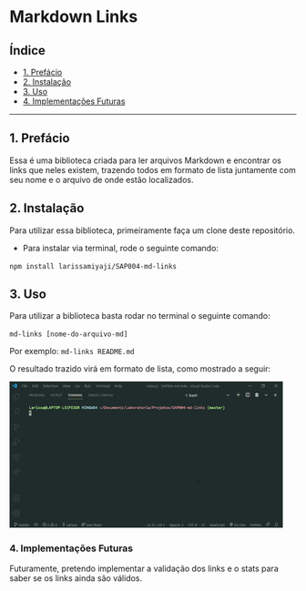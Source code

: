 # Markdown Links

## Índice

* [1. Prefácio](#1-prefácio)
* [2. Instalação](#2-instalação)
* [3. Uso](#3-Uso)
* [4. Implementações Futuras](#4-implementações-futuras)


***

## 1. Prefácio

Essa é uma biblioteca criada para ler arquivos Markdown e encontrar os links que neles existem, trazendo todos em formato de lista juntamente com seu nome e o arquivo de onde estão localizados.

## 2. Instalação

Para utilizar essa biblioteca, primeiramente faça um clone deste repositório.

* Para instalar via terminal, rode o seguinte comando:

`npm install larissamiyaji/SAP004-md-links`

## 3. Uso

Para utilizar a biblioteca basta rodar no terminal o seguinte comando:

`md-links [nome-do-arquivo-md]`

Por exemplo: `md-links README.md`

O resultado trazido virá em formato de lista, como mostrado a seguir:

<img src="Images\mdlinks demonstração.gif" width="480" height="257" frameBorder="0" class="giphy-embed"/>

### 4. Implementações Futuras

Futuramente, pretendo implementar a validação dos links e o stats para saber se os links ainda são válidos.